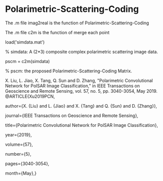 # Polarimetric-Scattering-Coding
The .m file imag2real is the function of Polarimetric-Scattering-Coding

The .m file c2m is the function of merge each point 


load('simdata.mat')

% simdata: A (2*3) composite complex polarimetric scattering image data.


pscm = c2m(simdata)

% pscm: the proposed Polarimetric-Scattering-Coding Matrix.

X. Liu, L. Jiao, X. Tang, Q. Sun and D. Zhang, "Polarimetric Convolutional Network for PolSAR Image Classification," in IEEE Transactions on Geoscience and Remote Sensing, vol. 57, no. 5, pp. 3040-3054, May 2019.
@ARTICLE{Xu2019PCN, 

author={X. {Liu} and L. {Jiao} and X. {Tang} and Q. {Sun} and D. {Zhang}}, 

journal={IEEE Transactions on Geoscience and Remote Sensing}, 

title={Polarimetric Convolutional Network for PolSAR Image Classification}, 

year={2019}, 

volume={57}, 

number={5}, 

pages={3040-3054},

month={May},}
